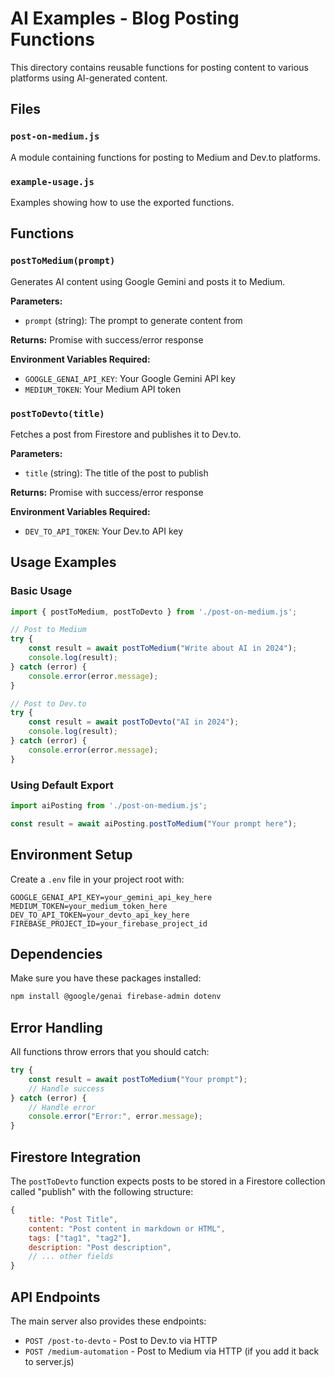 # AI Examples - Blog Posting Functions

This directory contains reusable functions for posting content to various platforms using AI-generated content.

## Files

### `post-on-medium.js`
A module containing functions for posting to Medium and Dev.to platforms.

### `example-usage.js`
Examples showing how to use the exported functions.

## Functions

### `postToMedium(prompt)`
Generates AI content using Google Gemini and posts it to Medium.

**Parameters:**
- `prompt` (string): The prompt to generate content from

**Returns:** Promise with success/error response

**Environment Variables Required:**
- `GOOGLE_GENAI_API_KEY`: Your Google Gemini API key
- `MEDIUM_TOKEN`: Your Medium API token

### `postToDevto(title)`
Fetches a post from Firestore and publishes it to Dev.to.

**Parameters:**
- `title` (string): The title of the post to publish

**Returns:** Promise with success/error response

**Environment Variables Required:**
- `DEV_TO_API_TOKEN`: Your Dev.to API key

## Usage Examples

### Basic Usage

```javascript
import { postToMedium, postToDevto } from './post-on-medium.js';

// Post to Medium
try {
    const result = await postToMedium("Write about AI in 2024");
    console.log(result);
} catch (error) {
    console.error(error.message);
}

// Post to Dev.to
try {
    const result = await postToDevto("AI in 2024");
    console.log(result);
} catch (error) {
    console.error(error.message);
}
```

### Using Default Export

```javascript
import aiPosting from './post-on-medium.js';

const result = await aiPosting.postToMedium("Your prompt here");
```

## Environment Setup

Create a `.env` file in your project root with:

```env
GOOGLE_GENAI_API_KEY=your_gemini_api_key_here
MEDIUM_TOKEN=your_medium_token_here
DEV_TO_API_TOKEN=your_devto_api_key_here
FIREBASE_PROJECT_ID=your_firebase_project_id
```

## Dependencies

Make sure you have these packages installed:

```bash
npm install @google/genai firebase-admin dotenv
```

## Error Handling

All functions throw errors that you should catch:

```javascript
try {
    const result = await postToMedium("Your prompt");
    // Handle success
} catch (error) {
    // Handle error
    console.error("Error:", error.message);
}
```

## Firestore Integration

The `postToDevto` function expects posts to be stored in a Firestore collection called "publish" with the following structure:

```javascript
{
    title: "Post Title",
    content: "Post content in markdown or HTML",
    tags: ["tag1", "tag2"],
    description: "Post description",
    // ... other fields
}
```

## API Endpoints

The main server also provides these endpoints:

- `POST /post-to-devto` - Post to Dev.to via HTTP
- `POST /medium-automation` - Post to Medium via HTTP (if you add it back to server.js)
